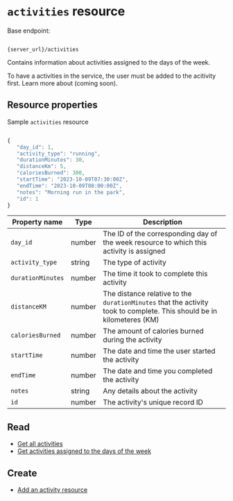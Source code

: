 # `activities` resource

Base endpoint:

```shell

{server_url}/activities
```

Contains information about activities assigned to the days of the week.

To have a activities in the service, the user must be added to
the acitivity first. Learn more about (coming soon).

## Resource properties

Sample `activities` resource

```js

{
   "day_id": 1,
   "activity_type": "running",
   "durationMinutes": 30,
   "distanceKm": 5,
   "caloriesBurned": 300,
   "startTime": "2023-10-09T07:30:00Z",
   "endTime": "2023-10-09T08:00:00Z",
   "notes": "Morning run in the park",
   "id": 1
}
```

| Property name | Type | Description |
| ------------- | ----------- | ----------- |
| `day_id` | number | The ID of the corresponding day of the week resource to which this activity is assigned |
| `activity_type` | string | The type of activity |
| `durationMinutes` | number | The time it took to complete this activity |
| `distanceKM` | number | The distance relative to the `durationMinutes` that the activity took to complete. This should be in kilometeres (KM) |
| `caloriesBurned` | number | The amount of calories burned during the activity |
| `startTime` | number | The date and time the user started the activity |
| `endTime` | number | The date and time you completed the activity |
| `notes` | string | Any details about the activity |
| `id` | number | The activity's unique record ID |

## Read

* [Get all activities](./get-activities.md)
* [Get activities assigned to the days of the week](./days-of-the-week.md)

## Create

* [Add an activity resource](./add-a-new-activity.md)

